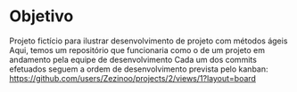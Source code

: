 # Objetivo
 Projeto fictício para ilustrar desenvolvimento de projeto com métodos ágeis
 Aqui, temos um repositório que funcionaria como o de um projeto em andamento pela equipe de desenvolvimento
 Cada um dos commits efetuados seguem a ordem de desenvolvimento prevista pelo kanban: https://github.com/users/Zezinoo/projects/2/views/1?layout=board
 
